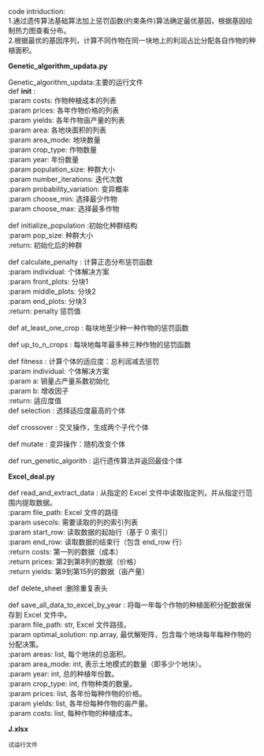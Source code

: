 code intriduction: <br> 
1.通过遗传算法基础算法加上惩罚函数(约束条件)算法确定最优基因，根据基因绘制热力图查看分布。<br> 
2.根据最优的基因序列，计算不同作物在同一块地上的利润占比分配各自作物的种植面积。<br> 

************Genetic_algorithm_updata.py************ <br>

Genetic_algorithm_updata:主要的运行文件 <br> 
def __init__ :<br>
        :param costs: 作物种植成本的列表<br>
        :param prices: 各年作物价格的列表<br>
        :param yields: 各年作物亩产量的列表<br>
        :param area: 各地块面积的列表<br>
        :param area_mode: 地块数量<br>
        :param crop_type: 作物数量<br>
        :param year: 年份数量<br>
        :param population_size: 种群大小<br>
        :param number_iterations: 迭代次数<br>
        :param probability_variation: 变异概率<br>
        :param choose_min: 选择最少作物<br>
        :param choose_max: 选择最多作物<br>
        
def initialize_population :初始化种群结构<br>
        :param pop_size: 种群大小<br>
        :return: 初始化后的种群<br>
        
def calculate_penalty : 计算正态分布惩罚函数<br>
        :param individual: 个体解决方案<br>
        :param front_plots: 分块1<br>
        :param middle_plots: 分块2<br>
        :param end_plots: 分块3 <br>
        :return: penalty 惩罚值<br>
        
def at_least_one_crop : 每块地至少种一种作物的惩罚函数<br>

def up_to_n_crops : 每块地每年最多种三种作物的惩罚函数<br>

def fitness : 计算个体的适应度：总利润减去惩罚<br>
        :param individual: 个体解决方案<br>
        :param a: 销量占产量系数初始化<br>
        :param b: 增收因子<br>
        :return: 适应度值<br>
def selection : 选择适应度最高的个体<br>

def crossover : 交叉操作，生成两个子代个体<br>

def mutate : 变异操作：随机改变个体<br>

def run_genetic_algorith : 运行遗传算法并返回最佳个体<br>

********************Excel_deal.py********************<br>

def read_and_extract_data : 从指定的 Excel 文件中读取指定列，并从指定行范围内提取数据。<br>
    :param file_path: Excel 文件的路径<br>
    :param usecols: 需要读取的列的索引列表<br>
    :param start_row: 读取数据的起始行（基于 0 索引）<br>
    :param end_row: 读取数据的结束行（包含 end_row 行）<br>
    :return costs: 第一列的数据（成本）<br>
    :return prices: 第2到第8列的数据（价格）<br>
    :return yields: 第9到第15列的数据（亩产量）<br>
    
def delete_sheet :删除重复表头<br>

def save_all_data_to_excel_by_year : 将每一年每个作物的种植面积分配数据保存到 Excel 文件中。<br>
    :param file_path: str, Excel 文件路径。<br>
    :param optimal_solution: np.array, 最优解矩阵，包含每个地块每年每种作物的分配决策。<br>
    :param areas: list, 每个地块的总面积。<br>
    :param area_mode: int, 表示土地模式的数量（即多少个地块）。<br>
    :param year: int, 总的种植年份数。<br>
    :param crop_type: int, 作物种类的数量。<br>
    :param prices: list, 各年份每种作物的价格。<br>
    :param yields: list, 各年份每种作物的亩产量。<br>
    :param costs: list, 每种作物的种植成本。<br>

 ********************J.xlsx********************<br>

    试运行文件
